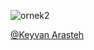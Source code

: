 ![ornek2](https://github.com/Batuhangokbudak/app_instagram/assets/120169258/0b1e6618-039c-427e-be15-facfd782b05f)

[@Keyvan Arasteh](https://github.com/keyvanarasteh)
